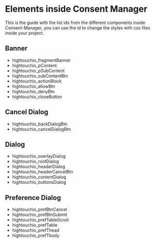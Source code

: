 # Elements inside Consent Manager

This is the guide with the list ids from the different components inside Consent-Manager, you can use the id to change the styles with css files inside your project.

## Banner

- hightouchio_fragmentBanner
- hightouchio_pContent
- hightouchio_pSubContent
- hightouchio_subContentBtn
- hightouchio_actionBlock
- hightouchio_allowBtn
- hightouchio_denyBtn
- hightouchio_closeButton

## Cancel Dialog

- hightouchio_backDialogBtn
- hightouchio_cancelDialogBtn

## Dialog

- hightouchio_overlayDialog
- hightouchio_rootDialog
- hightouchio_headerDialog
- hightouchio_headerCancelBtn
- hightouchio_contentDialog
- hightouchio_buttonsDialog

## Preference Dialog

- hightouchio_prefBtnCancel
- hightouchio_prefBtnSubmit
- hightouchio_prefTableScroll
- hightouchio_prefTable
- hightouchio_prefThead
- hightouchio_prefTbody
